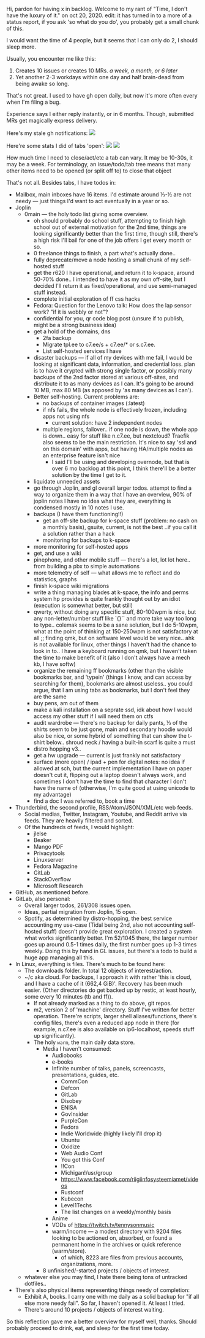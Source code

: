 Hi, pardon for having x in backlog. Welcome to my rant of "Time, I don't have the luxury of it." on oct 20, 2020. edit: it has turned in to a more of a status report, if you ask 'so what do you do', you probably get a small chunk of this.

I would want the time of 4 people, but it seems that I can only do 2, I should sleep more.

Usually, you encounter me like this:

1. Creates 10 issues or creates 10 MRs.
_a week, a month, or 6 later_
1. Yet another 2-3 workdays within one day and half brain-dead from being awake so long.

That's not great. I used to have gh open daily, but now it's more often every when I'm filing a bug.

Experience says I either reply instantly, or in 6 months. Though, submitted MRs get magically express delivery.

Here's my stale gh notifications:
![](/cpmy/notifications-oct-20-2020.png)

Here're some stats I did of tabs 'open':
![](/cpmy/slack-anonimized-tab-stonks-1-sep-28.png)
![](/cpmy/slack-anonimized-tab-stonks-2-sep-28.png)

How much time I need to close/act/etc a tab can vary. It may be 10-30s, it may be a week. For terminology, an issue/todo/tab tree means that many other items need to be opened (or split off to) to close that object

That's not all. Besides tabs, I have todos in:
 - Mailbox, main inboxes have 16 items. I'd estimate around ⅓-½ are not needy — just things I'd want to act eventually in a year or so.
 - Joplin
   - 0main — the holy todo list giving some overview.
     - oh should probably do school stuff, attempting to finish high school out of external motivation for the 2nd time, things are looking significantly better than the first time, though still, there's a high risk I'll bail for one of the job offers I get every month or so.
     - 0 freelance things to finish, a part what's actually done..
     - fully deprecate/move a node hosting a small chunk of my self-hosted stuff
     - get the r620 I have operational, and return it to k-space, around 50-70% done.. I intended to have it as my own off-site, but I decided I'll return it as fixed/operational, and use semi-managed stuff instead.
     - complete initial exploration of ff css hacks
     - Fedora: Question for the Lenovo talk: How does the lap sensor work? "if it is wobbly or not"?
     - confidential for you, qr code blog post (unsure if to publish, might be a strong business idea)
     - get a hold of the domains, dns
       - 2fa backup
       - Migrate tpl.ee to c7.ee/s + c7.ee/* or s.c7.ee.
       - List self-hosted services I have
     - disaster backups — if all of my devices with me fail, I would be looking at significant data, information, and credential loss. plan is to have it crypted with strong single factor, or possibly many backups of the 2nd factor stored at various off-sites, and distribute it to as many devices as I can. It's going to be around 10 MB, max 80 MB (as apposed by 'as many devices as I can').
     - Better self-hosting. Current problems are:
       - no backups of container images (:latest)
       - if nfs fails, the whole node is effectively frozen, including apps not using nfs
         - current solution: have 2 independent nodes
       - multiple regions, failover.. if one node is down, the whole app is down.. easy for stuff like n.c7.ee, but nextcloud? Traefik also seems to be the main restriction. It's nice to say 'ssl and on this domain' with apps, but having HA/multiple nodes as an enterprise feature isn't nice
         - I said I'll be using and developing overnode, but that is over 6 mo backlog at this point, I think there'll be a better solution by the time I get to it.
     - liquidate unneeded assets
     - go through Joplin, and gl overall larger todos. attempt to find a way to organize them in a way that I have an overview, 90% of joplin notes I have no idea what they are, everything is condensed mostly in 10 notes I use.
     - backups (I have them functioning!!)
       - get an off-site backup for k-space stuff (problem: no cash on a monthly basis), gsuite, current, is not the best ..if you call it a solution rather than a hack
       - monitoring for backups to k-space
     - more monitoring for self-hosted apps
     - get, and use a wiki
     - pinephone, and other mobile stuff — there's a lot, lot lot here.. from building a pbx to simple automations
     - more telemetry of self — what allows me to reflect and do statistics, graphs
     - finish k-space wiki migrations
     - write a thing managing blades at k-space, the info and perms system hp provides is quite frankly thought out by an idiot (execution is somewhat better, but still)
     - qwerty, without doing any specific stuff, 80-100wpm is nice, but any non-letter/number stuff like `{}\`` and more take way too long to type.. colemak seems to be a sane solution, but I do 5-10wpm, what at the point of thinking at 150-250wpm is not satisfactory at all ;; finding qmk, but on software level would be very nice.. ahk is not available for linux, other things I haven't had the chance to look in to.. I have a keyboard running on qmk, but I haven't taken the time to make benefit of it (also I don't always have a mech kb, I have softw)
     - organize the remaining ff bookmarks (other than the visible bookmarks bar, and 'typein' (things I know, and can access by searching for them), bookmarks are almost useless.. you could argue, that I am using tabs as bookmarks, but I don't feel they are the same
     - buy pens, am out of them
     - make a kali installation on a seprate ssd, idk about how I would access my other stuff if I will need them on ctfs
     - audit wardrobe — there's no backup for daily pants, ⅓ of the shirts seem to be just gone, main and secondary hoodie would also be nice, or some hybrid of something that can show the t-shirt below.. shroud neck / having a built-in scarf is quite a must
     - distro hopping v3..
     - get a hw upgrade — current is just frankly not satisfactory
     - surface (more open) / ipad + pen for digital notes: no idea if allowed at sch, but the current implementation I have on paper doesn't cut it, flipping out a laptop doesn't always work, and sometimes I don't have the time to find that character I don't have the name of (otherwise, I'm quite good at using unicode to my advantage)
     - find a doc I was referred to, book a time
 - Thunderbird, the second profile, RSS/Atom/JSON/XML/etc web feeds.
   - Social medias, Twitter, Instagram, Youtube, and Reddit arrive via feeds. They are heavily filtered and sorted.
   - Of the hundreds of feeds, I would highlight:
     - jlelse
     - Beaker
     - Mango PDF
     - Privacytools
     - Linuxserver
     - Fedora Magazine
     - GitLab
     - StackOverflow
     - Microsoft Research
- GitHub, as mentioned before.
 - GitLab, also personal:
   - Overall larger todos, 261/308 issues open.
   - Ideas, partial migration from Joplin, 15 open.
   - Spotify, as determined by distro-hopping, the best service accounting my use-case (Tidal being 2nd, also not accounting self-hosted stuff) doesn't provide great exploration. I created a system what works significantly better. I'm 52/1045 there, the larger number goes up around 0.5-1 times daily, the first number goes up 1-3 times weekly. Doing this by hand in GL issues, but there's a todo to build a huge app managing all this.
 - In Linux, everything is files. There's much to be found here:
   - The downloads folder. In total 12 objects of interest/action.
   - ~/c aka cloud. For backups, I approach it with rather 'this is cloud, and I have a cache of it (662,4 GiB)'. Recovery has been much easier. (Other directories do get backed up by restic, at least hourly, some every 10 minutes (tb and ff)).
     - If not already marked as a thing to do above, git repos.
     - m2, version 2 of 'machine' directory. Stuff I've written for better operation. There're scripts, larger shell aliases/functions, there's config files, there's even a reduced app node in there (for example, n.c7.ee is also available on ip6-localhost, speeds stuff up significantly).
     - The holy `warm`, the main daily data store.
       - Media I haven't consumed:
         - Audiobooks
         - e-books
         - Infinite number of talks, panels, screencasts, presentations, guides, etc.
           - CommCon
           - Defcon
           - GitLab
           - Disobey
           - ENISA
           - GovInsider
           - PurpleCon
           - Fedora
           - Indie Worldwide (highly likely I'll drop it)
           - Ubuntu
           - Oxidize
           - Web Audio Conf
           - You got this Conf
           - !!Con
           - Michigan!/usr/group
           - https://www.facebook.com/riigiinfosysteemiamet/videos
           - Rustconf
           - Kubecon
           - Level1Techs
           - The list changes on a weekly/monthly basis
         - Anime
         - VODs of https://twitch.tv/tennysonmusic
         - warm/income — a modest directory with 9204 files looking to be actioned on, absorbed, or found a permanent home in the archives or quick reference (warm/store).
           - of which, 8223 are files from previous accounts, organizations, more.
       - 8 unfinished/-started projects / objects of interest.
   - whatever else you may find, I hate there being tons of untracked dotfiles..
 - There's also physical items representing things needy of completion:
   - Exhibit A, books. I carry one with me daily as a solid backup for "if all else more needy fail". So far, I haven't opened it. At least I tried.
   - There's around 10 projects / objects of interest waiting.

So this reflection gave me a better overview for myself well, thanks. Should probably proceed to drink, eat, and sleep for the first time today.

<!--
**jtagcat/jtagcat** is a ✨ _special_ ✨ repository because its `README.md` (this file) appears on your GitHub profile.

Here are some ideas to get you started:

- 🔭 I’m currently working on ...
- 🌱 I’m currently learning ...
- 👯 I’m looking to collaborate on ...
- 🤔 I’m looking for help with ...
- 💬 Ask me about ...
- 📫 How to reach me: ...
- 😄 Pronouns: ...
- ⚡ Fun fact: ...
-->
